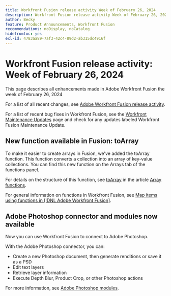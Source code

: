 ```yaml
---
title: Workfront Fusion release activity Week of February 26, 2024
description: Workfront Fusion release activity Week of February 26, 2024
author: Becky
feature: Product Announcements, Workfront Fusion
recommendations: noDisplay, noCatalog
hidefromtoc: yes
exl-id: 4783aa89-7af3-42c4-89d2-ab315dc4916f
---
```

# Workfront Fusion release activity: Week of February 26, 2024

This page describes all enhancements made in Adobe Workfront Fusion the week of February 26, 2024

For a list of all recent changes, see [Adobe Workfront Fusion release activity](../../../product-announcements/product-releases/fusion-release-activity/fusion-release-activity.md).

For a list of recent bug fixes in Workfront Fusion, see the [Workfront Maintenance Updates](https://experienceleague.adobe.com/docs/workfront-known-issues/releases/current-updates.html) page and check for any updates labeled Workfront Fusion Maintenance Update.

## New function available in Fusion: toArray

To make it easier to create arrays in Fusion, we've added the toArray function. This function converts a collection into an array of key-value collections. You can find this new function on the Arrays tab of the functions panel.

For details on the structure of this function, see [toArray](/help/quicksilver/workfront-fusion/functions/array-functions.md#toarray) in the article [Array functions](/help/quicksilver/workfront-fusion/functions/array-functions.md).

For general information on functions in Workfront Fusion, see [Map items using functions in [!DNL Adobe Workfront Fusion]](/help/quicksilver/workfront-fusion/functions/map-using-functions.md).

## Adobe Photoshop connector and modules now available

Now you can use Workfront Fusion to connect to Adobe Photoshop.

With the Adobe Photoshop connector, you can:

* Create a new Photoshop document, then generate renditions or save it as a PSD
* Edit text layers
* Retrieve layer information
* Execute Depth Blur, Product Crop, or other Photoshop actions

For more information, see [Adobe Photoshop modules](/help/quicksilver/workfront-fusion/apps-and-their-modules/adobe-photoshop-modules.md).
